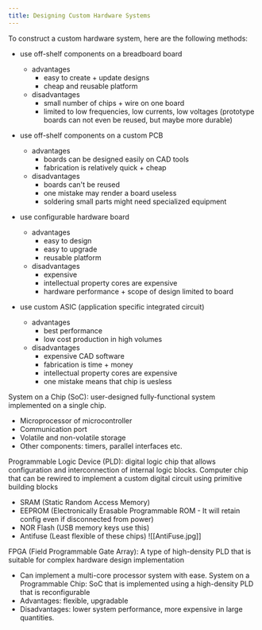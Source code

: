 ```yaml
---
title: Designing Custom Hardware Systems
---
```

To construct a custom hardware system, here are the following methods:
- use off-shelf components on a breadboard board
	- advantages
		- easy to create + update designs
		- cheap and reusable platform
	- disadvantages
		- small number of chips + wire on one board
		- limited to low frequencies, low currents, low voltages
(prototype boards can not even be reused, but maybe more durable)

- use off-shelf components on a custom PCB
	- advantages
		- boards can be designed easily on CAD tools
		- fabrication is relatively quick + cheap
	- disadvantages
		- boards can't be reused
		- one mistake may render a board useless
		- soldering small parts might need specialized equipment

- use configurable hardware board
	- advantages
		- easy to design
		- easy to upgrade
		- reusable platform
	- disadvantages
		- expensive
		- intellectual property cores are expensive
		- hardware performance + scope of design limited to board

- use custom ASIC (application specific integrated circuit)
	- advantages
		- best performance
		- low cost production in high volumes
	- disadvantages
		- expensive CAD software
		- fabrication is time + money
		- intellectual property cores are expensive
		- one mistake means that chip is uesless


System on a Chip (SoC): user-designed fully-functional system implemented on a single chip. 
- Microprocessor of microcontroller
- Communication port
- Volatile and non-volatile storage
- Other components: timers, parallel interfaces etc.

Programmable Logic Device (PLD): digital logic chip that allows configuration and interconnection of internal logic blocks. Computer chip that can be rewired to implement a custom digital circuit using primitive building blocks
- SRAM (Static Random Access Memory)
- EEPROM (Electronically Erasable Programmable ROM - It will retain config even if disconnected from power)
- NOR Flash (USB memory keys use this)
- Antifuse (Least flexible of these chips) 
![[AntiFuse.jpg]]

FPGA (Field Programmable Gate Array): A type of high-density PLD that is suitable for complex hardware design implementation
- Can implement a multi-core processor system with ease.
System on a Programmable Chip: SoC that is implemented using a high-density PLD that is reconfigurable
- Advantages: flexible, upgradable
- Disadvantages: lower system performance, more expensive in large quantities.